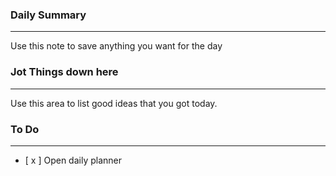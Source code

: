 ### Daily Summary
----
Use this note to save anything you want for the day


### Jot Things down here
---
Use this area to list good ideas that you got today.


### To Do
___
- [ x ] Open daily planner
